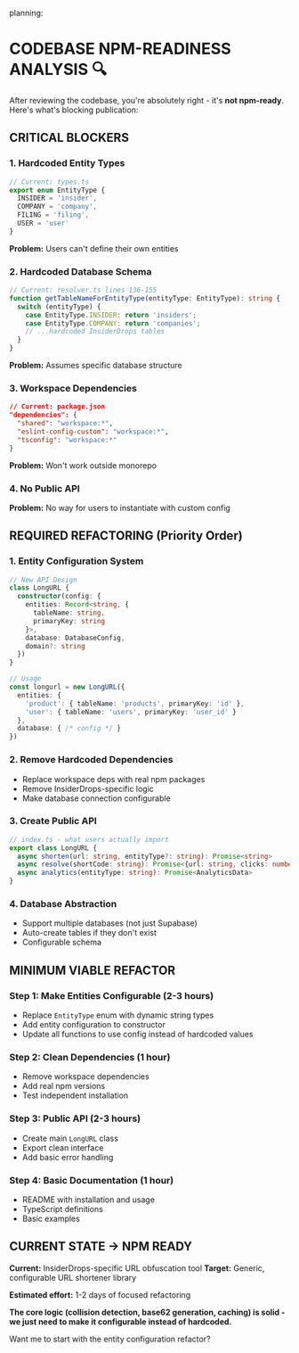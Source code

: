 planning:


# CODEBASE NPM-READINESS ANALYSIS 🔍

After reviewing the codebase, you're absolutely right - it's **not npm-ready**. Here's what's blocking publication:

## CRITICAL BLOCKERS

### 1. **Hardcoded Entity Types**
```typescript
// Current: types.ts
export enum EntityType {
  INSIDER = 'insider',
  COMPANY = 'company', 
  FILING = 'filing',
  USER = 'user'
}
```
**Problem:** Users can't define their own entities

### 2. **Hardcoded Database Schema**
```typescript
// Current: resolver.ts lines 136-155
function getTableNameForEntityType(entityType: EntityType): string {
  switch (entityType) {
    case EntityType.INSIDER: return 'insiders';
    case EntityType.COMPANY: return 'companies';
    // ...hardcoded InsiderDrops tables
  }
}
```
**Problem:** Assumes specific database structure

### 3. **Workspace Dependencies**
```json
// Current: package.json
"dependencies": {
  "shared": "workspace:*",
  "eslint-config-custom": "workspace:*",
  "tsconfig": "workspace:*"
}
```
**Problem:** Won't work outside monorepo

### 4. **No Public API**
**Problem:** No way for users to instantiate with custom config

## REQUIRED REFACTORING (Priority Order)

### 1. **Entity Configuration System**
```typescript
// New API Design
class LongURL {
  constructor(config: {
    entities: Record<string, {
      tableName: string,
      primaryKey: string
    }>,
    database: DatabaseConfig,
    domain?: string
  })
}

// Usage
const longurl = new LongURL({
  entities: {
    'product': { tableName: 'products', primaryKey: 'id' },
    'user': { tableName: 'users', primaryKey: 'user_id' }
  },
  database: { /* config */ }
})
```

### 2. **Remove Hardcoded Dependencies**
- Replace workspace deps with real npm packages
- Remove InsiderDrops-specific logic
- Make database connection configurable

### 3. **Create Public API**
```typescript
// index.ts - what users actually import
export class LongURL {
  async shorten(url: string, entityType?: string): Promise<string>
  async resolve(shortCode: string): Promise<{url: string, clicks: number}>
  async analytics(entityType: string): Promise<AnalyticsData>
}
```

### 4. **Database Abstraction**
- Support multiple databases (not just Supabase)
- Auto-create tables if they don't exist
- Configurable schema

## MINIMUM VIABLE REFACTOR

### Step 1: Make Entities Configurable (2-3 hours)
- Replace `EntityType` enum with dynamic string types
- Add entity configuration to constructor
- Update all functions to use config instead of hardcoded values

### Step 2: Clean Dependencies (1 hour)
- Remove workspace dependencies
- Add real npm versions
- Test independent installation

### Step 3: Public API (2-3 hours)
- Create main `LongURL` class
- Export clean interface
- Add basic error handling

### Step 4: Basic Documentation (1 hour)
- README with installation and usage
- TypeScript definitions
- Basic examples

## CURRENT STATE → NPM READY

**Current:** InsiderDrops-specific URL obfuscation tool
**Target:** Generic, configurable URL shortener library

**Estimated effort:** 1-2 days of focused refactoring

**The core logic (collision detection, base62 generation, caching) is solid - we just need to make it configurable instead of hardcoded.**

Want me to start with the entity configuration refactor?
